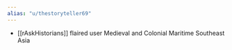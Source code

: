 ```yaml
---
alias: "u/thestoryteller69"
---
```


- [[rAskHistorians]] flaired user Medieval and Colonial Maritime Southeast Asia 